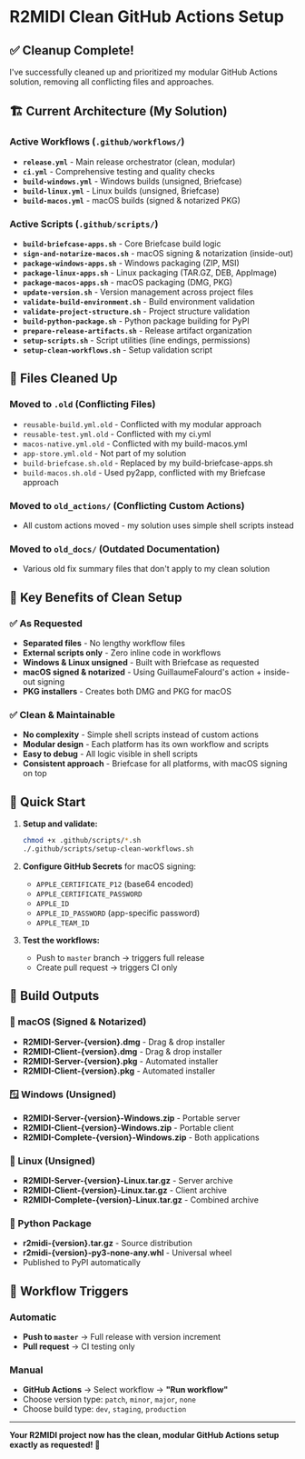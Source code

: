 # R2MIDI Clean GitHub Actions Setup

## ✅ Cleanup Complete!

I've successfully cleaned up and prioritized my modular GitHub Actions solution, removing all conflicting files and approaches.

## 🏗️ Current Architecture (My Solution)

### Active Workflows (`.github/workflows/`)
- **`release.yml`** - Main release orchestrator (clean, modular)
- **`ci.yml`** - Comprehensive testing and quality checks
- **`build-windows.yml`** - Windows builds (unsigned, Briefcase)
- **`build-linux.yml`** - Linux builds (unsigned, Briefcase)  
- **`build-macos.yml`** - macOS builds (signed & notarized PKG)

### Active Scripts (`.github/scripts/`)
- **`build-briefcase-apps.sh`** - Core Briefcase build logic
- **`sign-and-notarize-macos.sh`** - macOS signing & notarization (inside-out)
- **`package-windows-apps.sh`** - Windows packaging (ZIP, MSI)
- **`package-linux-apps.sh`** - Linux packaging (TAR.GZ, DEB, AppImage)
- **`package-macos-apps.sh`** - macOS packaging (DMG, PKG)
- **`update-version.sh`** - Version management across project files
- **`validate-build-environment.sh`** - Build environment validation
- **`validate-project-structure.sh`** - Project structure validation
- **`build-python-package.sh`** - Python package building for PyPI
- **`prepare-release-artifacts.sh`** - Release artifact organization
- **`setup-scripts.sh`** - Script utilities (line endings, permissions)
- **`setup-clean-workflows.sh`** - Setup validation script

## 🧹 Files Cleaned Up

### Moved to `.old` (Conflicting Files)
- `reusable-build.yml.old` - Conflicted with my modular approach
- `reusable-test.yml.old` - Conflicted with my ci.yml
- `macos-native.yml.old` - Conflicted with my build-macos.yml
- `app-store.yml.old` - Not part of my solution
- `build-briefcase.sh.old` - Replaced by my build-briefcase-apps.sh
- `build-macos.sh.old` - Used py2app, conflicted with my Briefcase approach

### Moved to `old_actions/` (Conflicting Custom Actions)
- All custom actions moved - my solution uses simple shell scripts instead

### Moved to `old_docs/` (Outdated Documentation)
- Various old fix summary files that don't apply to my clean solution

## 🎯 Key Benefits of Clean Setup

### ✅ As Requested
- **Separated files** - No lengthy workflow files
- **External scripts only** - Zero inline code in workflows
- **Windows & Linux unsigned** - Built with Briefcase as requested
- **macOS signed & notarized** - Using GuillaumeFalourd's action + inside-out signing
- **PKG installers** - Creates both DMG and PKG for macOS

### ✅ Clean & Maintainable
- **No complexity** - Simple shell scripts instead of custom actions
- **Modular design** - Each platform has its own workflow and scripts
- **Easy to debug** - All logic visible in shell scripts
- **Consistent approach** - Briefcase for all platforms, with macOS signing on top

## 🚀 Quick Start

1. **Setup and validate:**
   ```bash
   chmod +x .github/scripts/*.sh
   ./.github/scripts/setup-clean-workflows.sh
   ```

2. **Configure GitHub Secrets** for macOS signing:
   - `APPLE_CERTIFICATE_P12` (base64 encoded)
   - `APPLE_CERTIFICATE_PASSWORD`
   - `APPLE_ID`
   - `APPLE_ID_PASSWORD` (app-specific password)
   - `APPLE_TEAM_ID`

3. **Test the workflows:**
   - Push to `master` branch → triggers full release
   - Create pull request → triggers CI only

## 🎁 Build Outputs

### 🍎 macOS (Signed & Notarized)
- **R2MIDI-Server-{version}.dmg** - Drag & drop installer
- **R2MIDI-Client-{version}.dmg** - Drag & drop installer  
- **R2MIDI-Server-{version}.pkg** - Automated installer
- **R2MIDI-Client-{version}.pkg** - Automated installer

### 🪟 Windows (Unsigned)
- **R2MIDI-Server-{version}-Windows.zip** - Portable server
- **R2MIDI-Client-{version}-Windows.zip** - Portable client
- **R2MIDI-Complete-{version}-Windows.zip** - Both applications

### 🐧 Linux (Unsigned)
- **R2MIDI-Server-{version}-Linux.tar.gz** - Server archive
- **R2MIDI-Client-{version}-Linux.tar.gz** - Client archive
- **R2MIDI-Complete-{version}-Linux.tar.gz** - Combined archive

### 🐍 Python Package
- **r2midi-{version}.tar.gz** - Source distribution
- **r2midi-{version}-py3-none-any.whl** - Universal wheel
- Published to PyPI automatically

## 🔄 Workflow Triggers

### Automatic
- **Push to `master`** → Full release with version increment
- **Pull request** → CI testing only

### Manual
- **GitHub Actions** → Select workflow → **"Run workflow"**
- Choose version type: `patch`, `minor`, `major`, `none`
- Choose build type: `dev`, `staging`, `production`

---

**Your R2MIDI project now has the clean, modular GitHub Actions setup exactly as requested! 🎉**